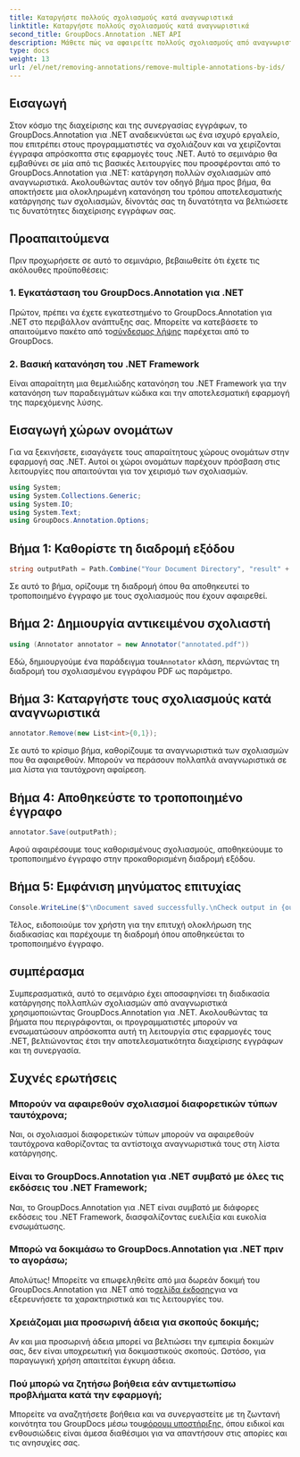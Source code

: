 ```yaml
---
title: Καταργήστε πολλούς σχολιασμούς κατά αναγνωριστικά
linktitle: Καταργήστε πολλούς σχολιασμούς κατά αναγνωριστικά
second_title: GroupDocs.Annotation .NET API
description: Μάθετε πώς να αφαιρείτε πολλούς σχολιασμούς από αναγνωριστικά στο .NET χρησιμοποιώντας GroupDocs.Annotation, βελτιώνοντας τις δυνατότητες διαχείρισης εγγράφων σας χωρίς κόπο.
type: docs
weight: 13
url: /el/net/removing-annotations/remove-multiple-annotations-by-ids/
---
```

## Εισαγωγή
Στον κόσμο της διαχείρισης και της συνεργασίας εγγράφων, το GroupDocs.Annotation για .NET αναδεικνύεται ως ένα ισχυρό εργαλείο, που επιτρέπει στους προγραμματιστές να σχολιάζουν και να χειρίζονται έγγραφα απρόσκοπτα στις εφαρμογές τους .NET. Αυτό το σεμινάριο θα εμβαθύνει σε μία από τις βασικές λειτουργίες που προσφέρονται από το GroupDocs.Annotation για .NET: κατάργηση πολλών σχολιασμών από αναγνωριστικά. Ακολουθώντας αυτόν τον οδηγό βήμα προς βήμα, θα αποκτήσετε μια ολοκληρωμένη κατανόηση του τρόπου αποτελεσματικής κατάργησης των σχολιασμών, δίνοντάς σας τη δυνατότητα να βελτιώσετε τις δυνατότητες διαχείρισης εγγράφων σας.
## Προαπαιτούμενα
Πριν προχωρήσετε σε αυτό το σεμινάριο, βεβαιωθείτε ότι έχετε τις ακόλουθες προϋποθέσεις:
### 1. Εγκατάσταση του GroupDocs.Annotation για .NET
 Πρώτον, πρέπει να έχετε εγκατεστημένο το GroupDocs.Annotation για .NET στο περιβάλλον ανάπτυξης σας. Μπορείτε να κατεβάσετε το απαιτούμενο πακέτο από το[σύνδεσμος λήψης](https://releases.groupdocs.com/annotation/net/) παρέχεται από το GroupDocs.
### 2. Βασική κατανόηση του .NET Framework
Είναι απαραίτητη μια θεμελιώδης κατανόηση του .NET Framework για την κατανόηση των παραδειγμάτων κώδικα και την αποτελεσματική εφαρμογή της παρεχόμενης λύσης.

## Εισαγωγή χώρων ονομάτων
Για να ξεκινήσετε, εισαγάγετε τους απαραίτητους χώρους ονομάτων στην εφαρμογή σας .NET. Αυτοί οι χώροι ονομάτων παρέχουν πρόσβαση στις λειτουργίες που απαιτούνται για τον χειρισμό των σχολιασμών.
```csharp
using System;
using System.Collections.Generic;
using System.IO;
using System.Text;
using GroupDocs.Annotation.Options;
```

## Βήμα 1: Καθορίστε τη διαδρομή εξόδου
```csharp
string outputPath = Path.Combine("Your Document Directory", "result" + Path.GetExtension("input.pdf"));
```
Σε αυτό το βήμα, ορίζουμε τη διαδρομή όπου θα αποθηκευτεί το τροποποιημένο έγγραφο με τους σχολιασμούς που έχουν αφαιρεθεί.
## Βήμα 2: Δημιουργία αντικειμένου σχολιαστή
```csharp
using (Annotator annotator = new Annotator("annotated.pdf"))
```
 Εδώ, δημιουργούμε ένα παράδειγμα του`Annotator` κλάση, περνώντας τη διαδρομή του σχολιασμένου εγγράφου PDF ως παράμετρο.
## Βήμα 3: Καταργήστε τους σχολιασμούς κατά αναγνωριστικά
```csharp
annotator.Remove(new List<int>{0,1});
```
Σε αυτό το κρίσιμο βήμα, καθορίζουμε τα αναγνωριστικά των σχολιασμών που θα αφαιρεθούν. Μπορούν να περάσουν πολλαπλά αναγνωριστικά σε μια λίστα για ταυτόχρονη αφαίρεση.
## Βήμα 4: Αποθηκεύστε το τροποποιημένο έγγραφο
```csharp
annotator.Save(outputPath);
```
Αφού αφαιρέσουμε τους καθορισμένους σχολιασμούς, αποθηκεύουμε το τροποποιημένο έγγραφο στην προκαθορισμένη διαδρομή εξόδου.
## Βήμα 5: Εμφάνιση μηνύματος επιτυχίας
```csharp
Console.WriteLine($"\nDocument saved successfully.\nCheck output in {outputPath}.");
```
Τέλος, ειδοποιούμε τον χρήστη για την επιτυχή ολοκλήρωση της διαδικασίας και παρέχουμε τη διαδρομή όπου αποθηκεύεται το τροποποιημένο έγγραφο.

## συμπέρασμα
Συμπερασματικά, αυτό το σεμινάριο έχει αποσαφηνίσει τη διαδικασία κατάργησης πολλαπλών σχολιασμών από αναγνωριστικά χρησιμοποιώντας GroupDocs.Annotation για .NET. Ακολουθώντας τα βήματα που περιγράφονται, οι προγραμματιστές μπορούν να ενσωματώσουν απρόσκοπτα αυτή τη λειτουργία στις εφαρμογές τους .NET, βελτιώνοντας έτσι την αποτελεσματικότητα διαχείρισης εγγράφων και τη συνεργασία.
## Συχνές ερωτήσεις
### Μπορούν να αφαιρεθούν σχολιασμοί διαφορετικών τύπων ταυτόχρονα;
Ναι, οι σχολιασμοί διαφορετικών τύπων μπορούν να αφαιρεθούν ταυτόχρονα καθορίζοντας τα αντίστοιχα αναγνωριστικά τους στη λίστα κατάργησης.
### Είναι το GroupDocs.Annotation για .NET συμβατό με όλες τις εκδόσεις του .NET Framework;
Ναι, το GroupDocs.Annotation για .NET είναι συμβατό με διάφορες εκδόσεις του .NET Framework, διασφαλίζοντας ευελιξία και ευκολία ενσωμάτωσης.
### Μπορώ να δοκιμάσω το GroupDocs.Annotation για .NET πριν το αγοράσω;
 Απολύτως! Μπορείτε να επωφεληθείτε από μια δωρεάν δοκιμή του GroupDocs.Annotation για .NET από το[σελίδα έκδοσης](https://releases.groupdocs.com/)για να εξερευνήσετε τα χαρακτηριστικά και τις λειτουργίες του.
### Χρειάζομαι μια προσωρινή άδεια για σκοπούς δοκιμής;
Αν και μια προσωρινή άδεια μπορεί να βελτιώσει την εμπειρία δοκιμών σας, δεν είναι υποχρεωτική για δοκιμαστικούς σκοπούς. Ωστόσο, για παραγωγική χρήση απαιτείται έγκυρη άδεια.
### Πού μπορώ να ζητήσω βοήθεια εάν αντιμετωπίσω προβλήματα κατά την εφαρμογή;
 Μπορείτε να αναζητήσετε βοήθεια και να συνεργαστείτε με τη ζωντανή κοινότητα του GroupDocs μέσω του[φόρουμ υποστήριξης](https://forum.groupdocs.com/c/annotation/10), όπου ειδικοί και ενθουσιώδεις είναι άμεσα διαθέσιμοι για να απαντήσουν στις απορίες και τις ανησυχίες σας.